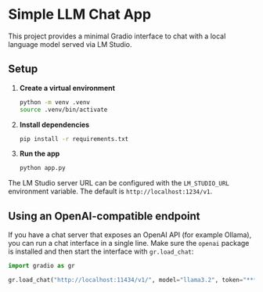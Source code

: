 # Simple LLM Chat App

This project provides a minimal Gradio interface to chat with a local language model served via LM Studio.

## Setup

1. **Create a virtual environment**
   ```bash
   python -m venv .venv
   source .venv/bin/activate
   ```
2. **Install dependencies**
   ```bash
   pip install -r requirements.txt
   ```
3. **Run the app**
   ```bash
   python app.py
   ```

The LM Studio server URL can be configured with the `LM_STUDIO_URL` environment variable. The default is `http://localhost:1234/v1`.

## Using an OpenAI-compatible endpoint

If you have a chat server that exposes an OpenAI API (for example Ollama), you can run a chat interface in a single line. Make sure the `openai` package is installed and then start the interface with `gr.load_chat`:

```python
import gradio as gr

gr.load_chat("http://localhost:11434/v1/", model="llama3.2", token="***").launch()
```
